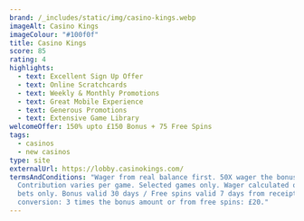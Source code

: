```yaml
---
brand: /_includes/static/img/casino-kings.webp
imageAlt: Casino Kings
imageColour: "#100f0f"
title: Casino Kings
score: 85
rating: 4
highlights:
  - text: Excellent Sign Up Offer
  - text: Online Scratchcards
  - text: Weekly & Monthly Promotions
  - text: Great Mobile Experience
  - text: Generous Promotions
  - text: Extensive Game Library
welcomeOffer: 150% upto £150 Bonus + 75 Free Spins
tags:
  - casinos
  - new casinos
type: site
externalUrl: https://lobby.casinokings.com/
termsAndConditions: "Wager from real balance first. 50X wager the bonus.
  Contribution varies per game. Selected games only. Wager calculated on bonus
  bets only. Bonus valid 30 days / Free spins valid 7 days from receipt. Max
  conversion: 3 times the bonus amount or from free spins: £20."
---
```

